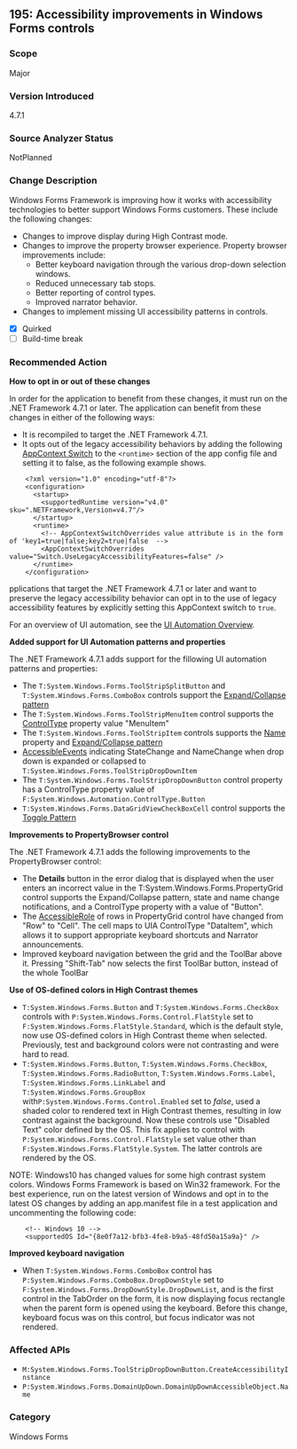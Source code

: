 ## 195: Accessibility improvements in Windows Forms controls

### Scope
Major

### Version Introduced
4.7.1

### Source Analyzer Status
NotPlanned

### Change Description
Windows Forms Framework is improving how it works with accessibility technologies to better support Windows Forms customers. These include the following changes:
- Changes to improve display during High Contrast mode.
- Changes to improve the property browser experience. Property browser improvements include: 
  - Better keyboard navigation through the various drop-down selection windows.
  - Reduced unnecessary tab stops.
  - Better reporting of control types.
  - Improved narrator behavior.
- Changes to implement missing UI accessibility patterns in controls.

- [x] Quirked
- [ ] Build-time break

### Recommended Action
__How to opt in or out of these changes__
  
In order for the application to benefit from these changes, it must run on the .NET Framework 4.7.1 or later. The application can benefit from these changes in either of the following ways:
- It is recompiled to target the .NET Framework 4.7.1.
- It opts out of the legacy accessibility behaviors by adding the following [AppContext Switch](https://docs.microsoft.com/en-us/dotnet/framework/configure-apps/file-schema/runtime/appcontextswitchoverrides-element) to the ```<runtime>``` section of the app config file and setting it to false, as the following example shows.
```
    <?xml version="1.0" encoding="utf-8"?>
    <configuration>
      <startup>
        <supportedRuntime version="v4.0" sku=".NETFramework,Version=v4.7"/>
      </startup>
      <runtime>
        <!-- AppContextSwitchOverrides value attribute is in the form of 'key1=true|false;key2=true|false  -->
        <AppContextSwitchOverrides value="Switch.UseLegacyAccessibilityFeatures=false" />
      </runtime>
    </configuration>
```
pplications that target the .NET Framework 4.7.1 or later and want to preserve the legacy accessibility behavior can opt in to the use of legacy accessibility features by explicitly setting this AppContext switch to ```true```.

For an overview of UI automation, see the [UI Automation Overview](https://docs.microsoft.com/en-us/dotnet/framework/ui-automation/ui-automation-overview).

__Added support for UI Automation patterns and properties__

The .NET Framework 4.7.1 adds support for the fillowing UI automation patterns and properties:
- The `T:System.Windows.Forms.ToolStripSplitButton` and `T:System.Windows.Forms.ComboBox` controls support the [Expand/Collapse pattern](https://docs.microsoft.com/en-us/dotnet/framework/ui-automation/implementing-the-ui-automation-expandcollapse-control-pattern)
- The `T:System.Windows.Forms.ToolStripMenuItem` control supports the [ControlType](https://docs.microsoft.com/en-us/dotnet/framework/ui-automation/ui-automation-support-for-the-menubar-control-type) property value "MenuItem"
- The `T:System.Windows.Forms.ToolStripItem` controls supports the [Name](https://docs.microsoft.com/en-us/dotnet/api/system.windows.automation.automationelement.nameproperty?view=netframework-4.7) property and [Expand/Collapse pattern](https://docs.microsoft.com/en-us/dotnet/framework/ui-automation/implementing-the-ui-automation-expandcollapse-control-pattern)
- [AccessibleEvents](https://docs.microsoft.com/en-us/dotnet/api/system.windows.forms.accessibleevents?view=netframework-4.7) indicating StateChange and NameChange when drop down is expanded or collapsed to `T:System.Windows.Forms.ToolStripDropDownItem`
- The `T:System.Windows.Forms.ToolStripDropDownButton` control property has a ControlType property value of `F:System.Windows.Automation.ControlType.Button` 
- `T:System.Windows.Forms.DataGridViewCheckBoxCell` control supports the [Toggle Pattern](https://docs.microsoft.com/en-us/dotnet/api/system.windows.automation.togglepattern?view=netframework-4.7)
 
__Improvements to PropertyBrowser control__

The .NET Framework 4.7.1 adds the following improvements to the PropertyBrowser control: 
- The __Details__ button in the error dialog that is displayed when the user enters an incorrect value in the T:System.Windows.Forms.PropertyGrid control supports the Expand/Collapse pattern, state and name change notifications, and a ControlType property with a value of "Button".
- The [AccessibleRole](https://docs.microsoft.com/en-us/dotnet/api/system.windows.forms.accessiblerole?view=netframework-4.7) of rows in PropertyGrid control have changed from "Row" to "Cell". The cell maps to UIA ControlType "DataItem", which allows it to support appropriate keyboard shortcuts and Narrator announcements.
- Improved keyboard navigation between the grid and the ToolBar above it. Pressing "Shift-Tab" now selects the first ToolBar button, instead of the whole ToolBar

__Use of OS-defined colors in High Contrast themes__

- `T:System.Windows.Forms.Button` and `T:System.Windows.Forms.CheckBox` controls with `P:System.Windows.Forms.Control.FlatStyle` set to `F:System.Windows.Forms.FlatStyle.Standard`, which is the default style, now use OS-defined colors in High Contrast theme when selected. Previously, test and background colors were not contrasting and were hard to read.
- `T:System.Windows.Forms.Button`, `T:System.Windows.Forms.CheckBox`, `T:System.Windows.Forms.RadioButton`, `T:System.Windows.Forms.Label`, `T:System.Windows.Forms.LinkLabel` and `T:System.Windows.Forms.GroupBox` with`P:System.Windows.Forms.Control.Enabled` set to _false_, used a shaded color to rendered text in High Contrast themes, resulting in low contrast against the background. Now these controls use "Disabled Text" color defined by the OS. This fix applies to control with `P:System.Windows.Forms.Control.FlatStyle` set value other than `F:System.Windows.Forms.FlatStyle.System`. The latter controls are rendered by the OS.

NOTE: Windows10 has changed values for some high contrast system colors. Windows Forms Framework is based on Win32 framework. For the best experience, run on the latest version of Windows and opt in to the latest OS changes by adding an app.manifest file in a test application and uncommenting the following code:
```
    <!-- Windows 10 -->
    <supportedOS Id="{8e0f7a12-bfb3-4fe8-b9a5-48fd50a15a9a}" />
```
__Improved keyboard navigation__

- When `T:System.Windows.Forms.ComboBox` control has `P:System.Windows.Forms.ComboBox.DropDownStyle` set to `F:System.Windows.Forms.DropDownStyle.DropDownList`, and is the first control in the TabOrder on the form, it is now displaying focus rectangle when the parent form is opened using the keyboard. Before this change, keyboard focus was on this control, but focus indicator was not rendered.

### Affected APIs
* `M:System.Windows.Forms.ToolStripDropDownButton.CreateAccessibilityInstance`
* `P:System.Windows.Forms.DomainUpDown.DomainUpDownAccessibleObject.Name`

### Category
Windows Forms

<!--
    ### Original Bug

https://devdiv.visualstudio.com/DevDiv/_workitems/edit/364507
https://devdiv.visualstudio.com/DevDiv/_workitems/edit/366444
https://devdiv.visualstudio.com/DevDiv/_workitems/edit/382153
https://devdiv.visualstudio.com/DevDiv/_workitems/edit/382195
https://devdiv.visualstudio.com/DevDiv/_workitems/edit/382373
https://devdiv.visualstudio.com/DevDiv/_workitems/edit/386118
https://devdiv.visualstudio.com/DevDiv/_workitems/edit/386123
https://devdiv.visualstudio.com/DevDiv/_workitems/edit/386173
https://devdiv.visualstudio.com/DevDiv/_workitems/edit/386221
https://devdiv.visualstudio.com/DevDiv/_workitems/edit/386386
https://devdiv.visualstudio.com/DevDiv/_workitems/edit/386420
https://devdiv.visualstudio.com/DevDiv/_workitems/edit/387172
https://devdiv.visualstudio.com/DevDiv/_workitems/edit/392706
https://devdiv.visualstudio.com/DevDiv/_workitems/edit/394788
https://devdiv.visualstudio.com/DevDiv/_workitems/edit/396905
https://devdiv.visualstudio.com/DevDiv/_workitems/edit/399055
https://devdiv.visualstudio.com/DevDiv/_workitems/edit/399067
https://devdiv.visualstudio.com/DevDiv/_workitems/edit/399988
https://devdiv.visualstudio.com/DevDiv/_workitems/edit/404882
https://devdiv.visualstudio.com/DevDiv/_workitems/edit/404885
https://devdiv.visualstudio.com/DevDiv/_workitems/edit/407451
https://devdiv.visualstudio.com/DevDiv/_workitems/edit/411616
https://devdiv.visualstudio.com/DevDiv/_workitems/edit/411645
https://devdiv.visualstudio.com/DevDiv/_workitems/edit/426764
https://devdiv.visualstudio.com/DevDiv/_workitems/edit/430685
https://devdiv.visualstudio.com/DevDiv/_workitems/edit/434763
https://devdiv.visualstudio.com/DevDiv/_workitems/edit/436154
https://devdiv.visualstudio.com/DevDiv/_workitems/edit/436313
https://devdiv.visualstudio.com/DevDiv/_workitems/edit/437912
https://devdiv.visualstudio.com/DevDiv/_workitems/edit/449452
https://devdiv.visualstudio.com/DevDiv/_workitems/edit/457326
https://devdiv.visualstudio.com/DevDiv/_workitems/edit/461557

-->

<!-- breaking change id: 195 -->

